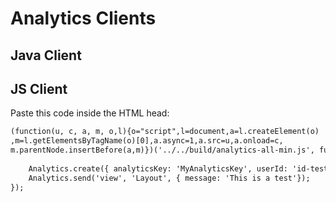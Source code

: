 # Analytics Clients

## Java Client

## JS Client

Paste this code inside the HTML head:

```html
(function(u, c, a, m, o,l){o="script",l=document,a=l.createElement(o)
,m=l.getElementsByTagName(o)[0],a.async=1,a.src=u,a.onload=c,
m.parentNode.insertBefore(a,m)})('../../build/analytics-all-min.js', function(){
    
    Analytics.create({ analyticsKey: 'MyAnalyticsKey', userId: 'id-test-js-client' });
    Analytics.send('view', 'Layout', { message: 'This is a test'});
});
```